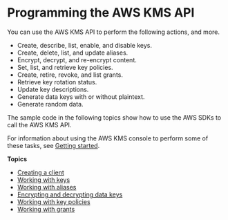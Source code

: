 # Programming the AWS KMS API<a name="programming-top"></a>

You can use the AWS KMS API to perform the following actions, and more\.
+ Create, describe, list, enable, and disable keys\.
+ Create, delete, list, and update aliases\.
+ Encrypt, decrypt, and re\-encrypt content\.
+ Set, list, and retrieve key policies\.
+ Create, retire, revoke, and list grants\.
+ Retrieve key rotation status\.
+ Update key descriptions\.
+ Generate data keys with or without plaintext\.
+ Generate random data\.

The sample code in the following topics show how to use the AWS SDKs to call the AWS KMS API\.

For information about using the AWS KMS console to perform some of these tasks, see [Getting started](getting-started.md)\.

**Topics**
+ [Creating a client](programming-client.md)
+ [Working with keys](programming-keys.md)
+ [Working with aliases](programming-aliases.md)
+ [Encrypting and decrypting data keys](programming-encryption.md)
+ [Working with key policies](programming-key-policies.md)
+ [Working with grants](programming-grants.md)